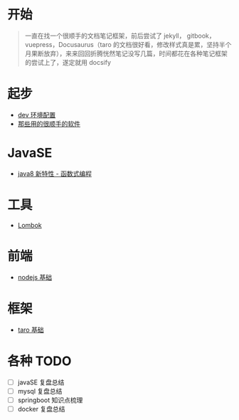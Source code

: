 # 开始

> 一直在找一个很顺手的文档笔记框架，前后尝试了 jekyll， gitbook，vuepress，Docusaurus（taro 的文档很好看，修改样式真是累，坚持半个月果断放弃），来来回回折腾恍然笔记没写几篇，时间都花在各种笔记框架的尝试上了，遂定就用 docsify

# 起步
* [dev 环境配置](dev-environment.md)
* [那些用的很顺手的软件](useful-software.md)

# JavaSE
* [java8 新特性 - 函数式编程](java8.md)


# 工具
- [Lombok](use-lombok.md)

# 前端
- [nodejs 基础](node-basic.md)

# 框架
- [taro 基础](taro-basic.md)


# 各种 TODO
- [ ] javaSE 复盘总结
- [ ] mysql 复盘总结
- [ ] springboot 知识点梳理
- [ ] docker 复盘总结
